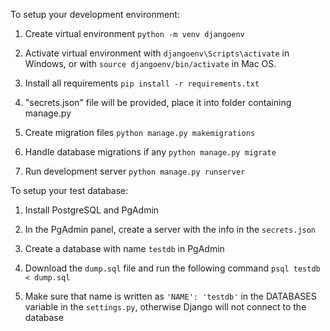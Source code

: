 
To setup your development environment:

1. Create virtual environment `python -m venv djangoenv`

2. Activate virtual environment with `djangoenv\Scripts\activate` in Windows, or with `source djangoenv/bin/activate` in Mac OS.

3. Install all requirements `pip install -r requirements.txt`

4. "secrets.json" file will be provided, place it into folder containing manage.py

5. Create migration files `python manage.py makemigrations`

6. Handle database migrations if any `python manage.py migrate`

7. Run development server `python manage.py runserver`

To setup your test database:

1. Install PostgreSQL and PgAdmin

2. In the PgAdmin panel, create a server with the info in the `secrets.json`

3. Create a database with name `testdb` in PgAdmin

4. Download the `dump.sql` file and run the following command `psql testdb < dump.sql`

5. Make sure that name is written as `'NAME': 'testdb'` in the DATABASES variable in the `settings.py`, otherwise Django will not connect to the database


